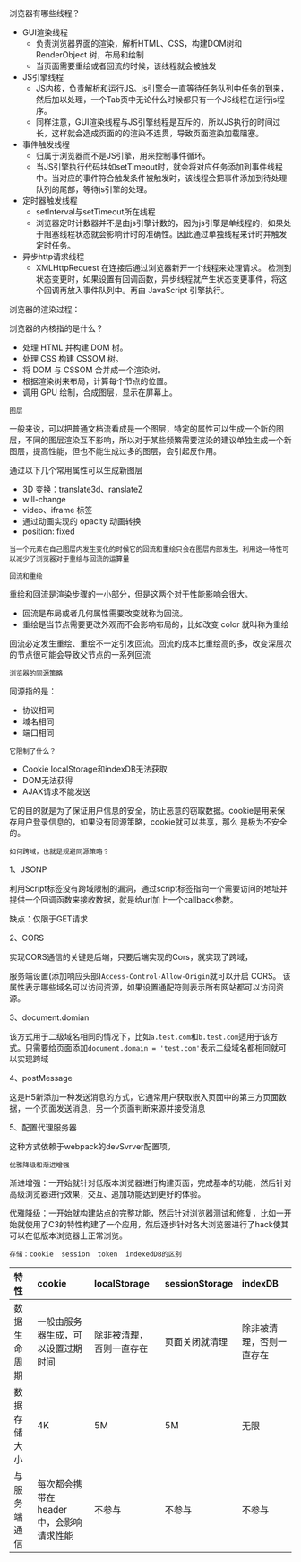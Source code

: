 浏览器有哪些线程？

- GUI渲染线程
    - 负责浏览器界面的渲染，解析HTML、CSS，构建DOM树和RenderObject 树，布局和绘制
    - 当页面需要重绘或者回流的时候，该线程就会被触发
- JS引擎线程
    - JS内核，负责解析和运行JS。js引擎会一直等待任务队列中任务的到来，然后加以处理，一个Tab页中无论什么时候都只有一个JS线程在运行js程序。
    - 同样注意，GUI渲染线程与JS引擎线程是互斥的，所以JS执行的时间过长，这样就会造成页面的的渲染不连贯，导致页面渲染加载阻塞。
- 事件触发线程
    - 归属于浏览器而不是JS引擎，用来控制事件循环。
    - 当JS引擎执行代码块如setTimeout时，就会将对应任务添加到事件线程中。当对应的事件符合触发条件被触发时，该线程会把事件添加到待处理队列的尾部，等待js引擎的处理。
- 定时器触发线程
    - setInterval与setTimeout所在线程
    - 浏览器定时计数器并不是由js引擎计数的，因为js引擎是单线程的，如果处于阻塞线程状态就会影响计时的准确性。因此通过单独线程来计时并触发定时任务。
- 异步http请求线程
    - XMLHttpRequest 在连接后通过浏览器新开一个线程来处理请求。
        检测到状态变更时，如果设置有回调函数，异步线程就产生状态变更事件，将这个回调再放入事件队列中。再由 JavaScript 引擎执行。

浏览器的渲染过程：

浏览器的内核指的是什么？

- 处理 HTML 并构建 DOM 树。
- 处理 CSS 构建 CSSOM 树。
- 将 DOM 与 CSSOM 合并成一个渲染树。
- 根据渲染树来布局，计算每个节点的位置。
- 调用 GPU 绘制，合成图层，显示在屏幕上。

`图层`

一般来说，可以把普通文档流看成是一个图层，特定的属性可以生成一个新的图层，不同的图层渲染互不影响，所以对于某些频繁需要渲染的建议单独生成一个新图层，提高性能，但也不能生成过多的图层，会引起反作用。

通过以下几个常用属性可以生成新图层

- 3D 变换：translate3d、ranslateZ
- will-change
- video、iframe 标签
- 通过动画实现的 opacity 动画转换
- position: fixed

`当一个元素在自己图层内发生变化的时候它的回流和重绘只会在图层内部发生，利用这一特性可以减少了浏览器对于重绘与回流的运算量`

`回流和重绘`

重绘和回流是渲染步骤的一小部分，但是这两个对于性能影响会很大。

- 回流是布局或者几何属性需要改变就称为回流。
- 重绘是当节点需要更改外观而不会影响布局的，比如改变 color 就叫称为重绘

回流必定发生重绘、重绘不一定引发回流。回流的成本比重绘高的多，改变深层次的节点很可能会导致父节点的一系列回流



`浏览器的同源策略`

同源指的是：

- 协议相同
- 域名相同
- 端口相同

`它限制了什么？`

- Cookie localStorage和indexDB无法获取
- DOM无法获得
- AJAX请求不能发送

它的目的就是为了保证用户信息的安全，防止恶意的窃取数据。cookie是用来保存用户登录信息的，如果没有同源策略，cookie就可以共享，那么 是极为不安全的。

`如何跨域，也就是规避同源策略？`

1、JSONP

利用Script标签没有跨域限制的漏洞，通过script标签指向一个需要访问的地址并提供一个回调函数来接收数据，就是给url加上一个callback参数。

缺点：仅限于GET请求

2、CORS

实现CORS通信的关键是后端，只要后端实现的Cors，就实现了跨域，

服务端设置(添加响应头部)`Access-Control-Allow-Origin`就可以开启 CORS。 该属性表示哪些域名可以访问资源，如果设置通配符则表示所有网站都可以访问资源。

3、document.domian

该方式用于二级域名相同的情况下，比如`a.test.com`和`b.test.com`适用于该方式。只需要给页面添加`document.domain = 'test.com'`表示二级域名都相同就可以实现跨域

4、postMessage

这是H5新添加一种发送消息的方式，它通常用户获取嵌入页面中的第三方页面数据，一个页面发送消息，另一个页面判断来源并接受消息

5、配置代理服务器

这种方式依赖于webpack的devSvrver配置项。

`优雅降级和渐进增强`

渐进增强：一开始就针对低版本浏览器进行构建页面，完成基本的功能，然后针对高级浏览器进行效果，交互、追加功能达到更好的体验。

优雅降级：一开始就构建站点的完整功能，然后针对浏览器测试和修复，比如一开始就使用了C3的特性构建了一个应用，然后逐步针对各大浏览器进行了hack使其可以在低版本浏览器上正常浏览。



`存储：cookie  session  token  indexedDB的区别`

| 特性         | cookie                                   | localStorage             | sessionStorage | indexDB                  |
| :----------- | :--------------------------------------- | :----------------------- | :------------- | :----------------------- |
| 数据生命周期 | 一般由服务器生成，可以设置过期时间       | 除非被清理，否则一直存在 | 页面关闭就清理 | 除非被清理，否则一直存在 |
| 数据存储大小 | 4K                                       | 5M                       | 5M             | 无限                     |
| 与服务端通信 | 每次都会携带在 header 中，会影响请求性能 | 不参与                   | 不参与         | 不参与                   |

